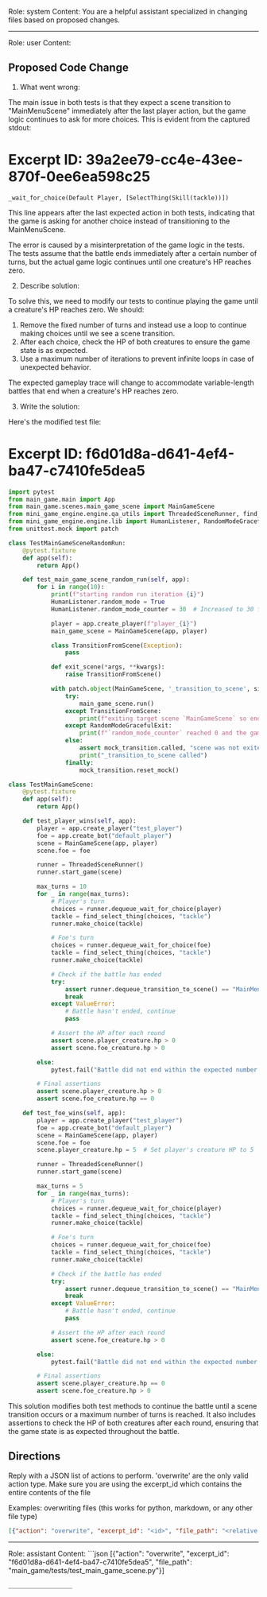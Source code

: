 Role: system
Content: You are a helpful assistant specialized in changing files based on proposed changes.
__________________
Role: user
Content: 
## Proposed Code Change
1. What went wrong:

The main issue in both tests is that they expect a scene transition to "MainMenuScene" immediately after the last player action, but the game logic continues to ask for more choices. This is evident from the captured stdout:

# Excerpt ID: 39a2ee79-cc4e-43ee-870f-0ee6ea598c25
```
_wait_for_choice(Default Player, [SelectThing(Skill(tackle))])
```

This line appears after the last expected action in both tests, indicating that the game is asking for another choice instead of transitioning to the MainMenuScene.

The error is caused by a misinterpretation of the game logic in the tests. The tests assume that the battle ends immediately after a certain number of turns, but the actual game logic continues until one creature's HP reaches zero.

2. Describe solution:

To solve this, we need to modify our tests to continue playing the game until a creature's HP reaches zero. We should:

1. Remove the fixed number of turns and instead use a loop to continue making choices until we see a scene transition.
2. After each choice, check the HP of both creatures to ensure the game state is as expected.
3. Use a maximum number of iterations to prevent infinite loops in case of unexpected behavior.

The expected gameplay trace will change to accommodate variable-length battles that end when a creature's HP reaches zero.

3. Write the solution:

Here's the modified test file:

# Excerpt ID: f6d01d8a-d641-4ef4-ba47-c7410fe5dea5
```python main_game/tests/test_main_game_scene.py
import pytest
from main_game.main import App
from main_game.scenes.main_game_scene import MainGameScene
from mini_game_engine.engine.qa_utils import ThreadedSceneRunner, find_select_thing
from mini_game_engine.engine.lib import HumanListener, RandomModeGracefulExit
from unittest.mock import patch

class TestMainGameSceneRandomRun:
    @pytest.fixture
    def app(self):
        return App()

    def test_main_game_scene_random_run(self, app):
        for i in range(10):
            print(f"starting random run iteration {i}")
            HumanListener.random_mode = True
            HumanListener.random_mode_counter = 30  # Increased to 30 for more complex scene

            player = app.create_player(f"player_{i}")
            main_game_scene = MainGameScene(app, player)

            class TransitionFromScene(Exception):
                pass

            def exit_scene(*args, **kwargs):
                raise TransitionFromScene()

            with patch.object(MainGameScene, '_transition_to_scene', side_effect=exit_scene) as mock_transition:
                try:
                    main_game_scene.run()
                except TransitionFromScene:
                    print(f"exiting target scene `MainGameScene` so ending run {i}")
                except RandomModeGracefulExit:
                    print(f"`random_mode_counter` reached 0 and the game did not crash. Ending run {i} gracefully")
                else:
                    assert mock_transition.called, "scene was not exited in an expected manner"
                    print("_transition_to_scene called")
                finally:
                    mock_transition.reset_mock()

class TestMainGameScene:
    @pytest.fixture
    def app(self):
        return App()

    def test_player_wins(self, app):
        player = app.create_player("test_player")
        foe = app.create_bot("default_player")
        scene = MainGameScene(app, player)
        scene.foe = foe

        runner = ThreadedSceneRunner()
        runner.start_game(scene)

        max_turns = 10
        for _ in range(max_turns):
            # Player's turn
            choices = runner.dequeue_wait_for_choice(player)
            tackle = find_select_thing(choices, "tackle")
            runner.make_choice(tackle)

            # Foe's turn
            choices = runner.dequeue_wait_for_choice(foe)
            tackle = find_select_thing(choices, "tackle")
            runner.make_choice(tackle)

            # Check if the battle has ended
            try:
                assert runner.dequeue_transition_to_scene() == "MainMenuScene"
                break
            except ValueError:
                # Battle hasn't ended, continue
                pass

            # Assert the HP after each round
            assert scene.player_creature.hp > 0
            assert scene.foe_creature.hp > 0

        else:
            pytest.fail("Battle did not end within the expected number of turns")

        # Final assertions
        assert scene.player_creature.hp > 0
        assert scene.foe_creature.hp == 0

    def test_foe_wins(self, app):
        player = app.create_player("test_player")
        foe = app.create_bot("default_player")
        scene = MainGameScene(app, player)
        scene.foe = foe
        scene.player_creature.hp = 5  # Set player's creature HP to 5

        runner = ThreadedSceneRunner()
        runner.start_game(scene)

        max_turns = 5
        for _ in range(max_turns):
            # Player's turn
            choices = runner.dequeue_wait_for_choice(player)
            tackle = find_select_thing(choices, "tackle")
            runner.make_choice(tackle)

            # Foe's turn
            choices = runner.dequeue_wait_for_choice(foe)
            tackle = find_select_thing(choices, "tackle")
            runner.make_choice(tackle)

            # Check if the battle has ended
            try:
                assert runner.dequeue_transition_to_scene() == "MainMenuScene"
                break
            except ValueError:
                # Battle hasn't ended, continue
                pass

            # Assert the HP after each round
            assert scene.foe_creature.hp > 0

        else:
            pytest.fail("Battle did not end within the expected number of turns")

        # Final assertions
        assert scene.player_creature.hp == 0
        assert scene.foe_creature.hp > 0
```

This solution modifies both test methods to continue the battle until a scene transition occurs or a maximum number of turns is reached. It also includes assertions to check the HP of both creatures after each round, ensuring that the game state is as expected throughout the battle.

## Directions
Reply with a JSON list of actions to perform. 'overwrite' are the only valid action type. 
Make sure you are using the excerpt_id which contains the entire contents of the file

Examples:
overwriting files (this works for python, markdown, or any other file type)
```json output_example1
[{"action": "overwrite", "excerpt_id": "<id>", "file_path": "<relative file path>"}]
```

__________________
Role: assistant
Content: ```json
[{"action": "overwrite", "excerpt_id": "f6d01d8a-d641-4ef4-ba47-c7410fe5dea5", "file_path": "main_game/tests/test_main_game_scene.py"}]
```
__________________
